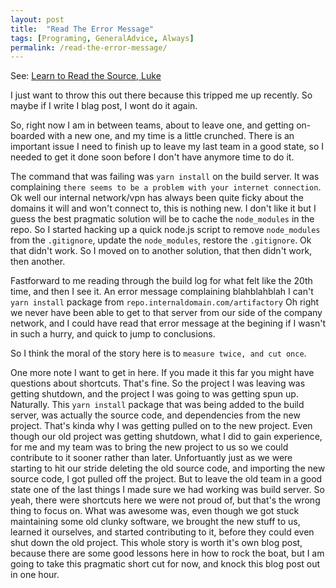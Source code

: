 ```yaml
---
layout: post
title:  "Read The Error Message"
tags: [Programing, GeneralAdvice, Always]
permalink: /read-the-error-message/
---
```


See: [Learn to Read the Source, Luke](https://blog.codinghorror.com/learn-to-read-the-source-luke/)

I just want to throw this out there because this tripped me up recently.  So maybe if I write I blag post, I wont do it again.

So, right now I am in between teams, about to leave one, and getting on-boarded with a new one, and my time is a little crunched.  There is an important issue I need to finish up to leave my last team in a good state, so I needed to get it done soon before I don't have anymore time to do it. 

The command that was failing was `yarn install` on the build server.  It was complaining `there seems to be a problem with your internet connection`. Ok well our internal network/vpn has always been quite ficky about the domains it will and won't connect to, this is nothing new.  I don't like it but I guess the best pragmatic solution will be to cache the `node_modules` in the repo.  So I started hacking up a quick node.js script to remove `node_modules` from the `.gitignore`, update the `node_modules`, restore the `.gitignore`.  Ok that didn't work. So I moved on to another solution, that then didn't work, then another.

Fastforward to me reading through the build log for what felt like the 20th time, and then I see it.  An error message complaining blahblahblah I can't `yarn install` package from `repo.internaldomain.com/artifactory`  Oh right we never have been able to get to that server from our side of the company network, and I could have read that error message at the begining if I wasn't in such a hurry, and quick to jump to conclusions.

So I think the moral of the story here is to `measure twice, and cut once`.

One more note I want to get in here.  If you made it this far you might have questions about shortcuts. That's fine.  So the project I was leaving was getting shutdown, and the project I was going to was getting spun up. Naturally.  This `yarn install` package that was being added to the build server, was actually the source code, and dependencies from the new project.  That's kinda why I was getting pulled on to the new project.  Even though our old project was getting shutdown, what I did to gain experience, for me and my team was to bring the new project to us so we could contribute to it sooner rather than later.  Unfortuantly just as we were starting to hit our stride deleting the old source code, and importing the new source code, I got pulled off the project.  But to leave the old team in a good state one of the last things I made sure we had working was build server.  So yeah, there were shortcuts here we were not proud of, but that's the wrong thing to focus on.  What was awesome was, even though we got stuck maintaining some old clunky software, we brought the new stuff to us, learned it ourselves, and started contributing to it, before they could even shut down the old project.  This whole story is worth it's own blog post, because there are some good lessons here in how to rock the boat, but I am going to take this pragmatic short cut for now, and knock this blog post out in one hour.